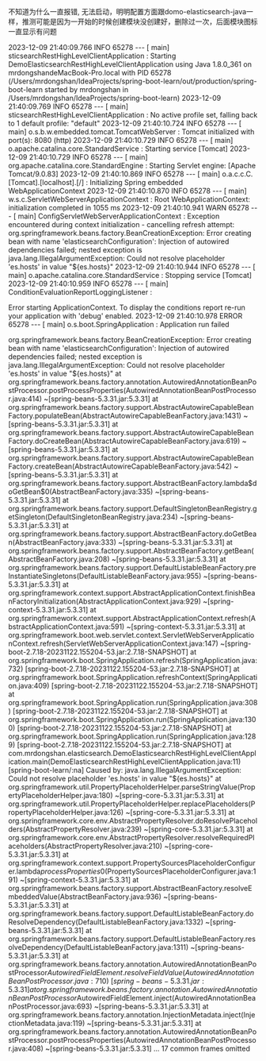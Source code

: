 不知道为什么一直报错, 无法启动，明明配置方面跟domo-elasticsearch-java一样，推测可能是因为一开始的时候创建模块没创建好，删除过一次，后面模块图标一直显示有问题


2023-12-09 21:40:09.766  INFO 65278 --- [           main] sticsearchRestHighLevelClientApplication : Starting DemoElasticsearchRestHighLevelClientApplication using Java 1.8.0_361 on mrdongshandeMacBook-Pro.local with PID 65278 (/Users/mrdongshan/IdeaProjects/spring-boot-learn/out/production/spring-boot-learn started by mrdongshan in /Users/mrdongshan/IdeaProjects/spring-boot-learn)
2023-12-09 21:40:09.769  INFO 65278 --- [           main] sticsearchRestHighLevelClientApplication : No active profile set, falling back to 1 default profile: "default"
2023-12-09 21:40:10.724  INFO 65278 --- [           main] o.s.b.w.embedded.tomcat.TomcatWebServer  : Tomcat initialized with port(s): 8080 (http)
2023-12-09 21:40:10.729  INFO 65278 --- [           main] o.apache.catalina.core.StandardService   : Starting service [Tomcat]
2023-12-09 21:40:10.729  INFO 65278 --- [           main] org.apache.catalina.core.StandardEngine  : Starting Servlet engine: [Apache Tomcat/9.0.83]
2023-12-09 21:40:10.869  INFO 65278 --- [           main] o.a.c.c.C.[Tomcat].[localhost].[/]       : Initializing Spring embedded WebApplicationContext
2023-12-09 21:40:10.870  INFO 65278 --- [           main] w.s.c.ServletWebServerApplicationContext : Root WebApplicationContext: initialization completed in 1055 ms
2023-12-09 21:40:10.941  WARN 65278 --- [           main] ConfigServletWebServerApplicationContext : Exception encountered during context initialization - cancelling refresh attempt: org.springframework.beans.factory.BeanCreationException: Error creating bean with name 'elasticsearchConfiguration': Injection of autowired dependencies failed; nested exception is java.lang.IllegalArgumentException: Could not resolve placeholder 'es.hosts' in value "${es.hosts}"
2023-12-09 21:40:10.944  INFO 65278 --- [           main] o.apache.catalina.core.StandardService   : Stopping service [Tomcat]
2023-12-09 21:40:10.959  INFO 65278 --- [           main] ConditionEvaluationReportLoggingListener :

Error starting ApplicationContext. To display the conditions report re-run your application with 'debug' enabled.
2023-12-09 21:40:10.978 ERROR 65278 --- [           main] o.s.boot.SpringApplication               : Application run failed

org.springframework.beans.factory.BeanCreationException: Error creating bean with name 'elasticsearchConfiguration': Injection of autowired dependencies failed; nested exception is java.lang.IllegalArgumentException: Could not resolve placeholder 'es.hosts' in value "${es.hosts}"
at org.springframework.beans.factory.annotation.AutowiredAnnotationBeanPostProcessor.postProcessProperties(AutowiredAnnotationBeanPostProcessor.java:414) ~[spring-beans-5.3.31.jar:5.3.31]
at org.springframework.beans.factory.support.AbstractAutowireCapableBeanFactory.populateBean(AbstractAutowireCapableBeanFactory.java:1431) ~[spring-beans-5.3.31.jar:5.3.31]
at org.springframework.beans.factory.support.AbstractAutowireCapableBeanFactory.doCreateBean(AbstractAutowireCapableBeanFactory.java:619) ~[spring-beans-5.3.31.jar:5.3.31]
at org.springframework.beans.factory.support.AbstractAutowireCapableBeanFactory.createBean(AbstractAutowireCapableBeanFactory.java:542) ~[spring-beans-5.3.31.jar:5.3.31]
at org.springframework.beans.factory.support.AbstractBeanFactory.lambda$doGetBean$0(AbstractBeanFactory.java:335) ~[spring-beans-5.3.31.jar:5.3.31]
at org.springframework.beans.factory.support.DefaultSingletonBeanRegistry.getSingleton(DefaultSingletonBeanRegistry.java:234) ~[spring-beans-5.3.31.jar:5.3.31]
at org.springframework.beans.factory.support.AbstractBeanFactory.doGetBean(AbstractBeanFactory.java:333) ~[spring-beans-5.3.31.jar:5.3.31]
at org.springframework.beans.factory.support.AbstractBeanFactory.getBean(AbstractBeanFactory.java:208) ~[spring-beans-5.3.31.jar:5.3.31]
at org.springframework.beans.factory.support.DefaultListableBeanFactory.preInstantiateSingletons(DefaultListableBeanFactory.java:955) ~[spring-beans-5.3.31.jar:5.3.31]
at org.springframework.context.support.AbstractApplicationContext.finishBeanFactoryInitialization(AbstractApplicationContext.java:929) ~[spring-context-5.3.31.jar:5.3.31]
at org.springframework.context.support.AbstractApplicationContext.refresh(AbstractApplicationContext.java:591) ~[spring-context-5.3.31.jar:5.3.31]
at org.springframework.boot.web.servlet.context.ServletWebServerApplicationContext.refresh(ServletWebServerApplicationContext.java:147) ~[spring-boot-2.7.18-20231122.155204-53.jar:2.7.18-SNAPSHOT]
at org.springframework.boot.SpringApplication.refresh(SpringApplication.java:732) [spring-boot-2.7.18-20231122.155204-53.jar:2.7.18-SNAPSHOT]
at org.springframework.boot.SpringApplication.refreshContext(SpringApplication.java:409) [spring-boot-2.7.18-20231122.155204-53.jar:2.7.18-SNAPSHOT]
at org.springframework.boot.SpringApplication.run(SpringApplication.java:308) [spring-boot-2.7.18-20231122.155204-53.jar:2.7.18-SNAPSHOT]
at org.springframework.boot.SpringApplication.run(SpringApplication.java:1300) [spring-boot-2.7.18-20231122.155204-53.jar:2.7.18-SNAPSHOT]
at org.springframework.boot.SpringApplication.run(SpringApplication.java:1289) [spring-boot-2.7.18-20231122.155204-53.jar:2.7.18-SNAPSHOT]
at com.mrdongshan.elasticsearch.DemoElasticsearchRestHighLevelClientApplication.main(DemoElasticsearchRestHighLevelClientApplication.java:11) [spring-boot-learn/:na]
Caused by: java.lang.IllegalArgumentException: Could not resolve placeholder 'es.hosts' in value "${es.hosts}"
at org.springframework.util.PropertyPlaceholderHelper.parseStringValue(PropertyPlaceholderHelper.java:180) ~[spring-core-5.3.31.jar:5.3.31]
at org.springframework.util.PropertyPlaceholderHelper.replacePlaceholders(PropertyPlaceholderHelper.java:126) ~[spring-core-5.3.31.jar:5.3.31]
at org.springframework.core.env.AbstractPropertyResolver.doResolvePlaceholders(AbstractPropertyResolver.java:239) ~[spring-core-5.3.31.jar:5.3.31]
at org.springframework.core.env.AbstractPropertyResolver.resolveRequiredPlaceholders(AbstractPropertyResolver.java:210) ~[spring-core-5.3.31.jar:5.3.31]
at org.springframework.context.support.PropertySourcesPlaceholderConfigurer.lambda$processProperties$0(PropertySourcesPlaceholderConfigurer.java:191) ~[spring-context-5.3.31.jar:5.3.31]
at org.springframework.beans.factory.support.AbstractBeanFactory.resolveEmbeddedValue(AbstractBeanFactory.java:936) ~[spring-beans-5.3.31.jar:5.3.31]
at org.springframework.beans.factory.support.DefaultListableBeanFactory.doResolveDependency(DefaultListableBeanFactory.java:1332) ~[spring-beans-5.3.31.jar:5.3.31]
at org.springframework.beans.factory.support.DefaultListableBeanFactory.resolveDependency(DefaultListableBeanFactory.java:1311) ~[spring-beans-5.3.31.jar:5.3.31]
at org.springframework.beans.factory.annotation.AutowiredAnnotationBeanPostProcessor$AutowiredFieldElement.resolveFieldValue(AutowiredAnnotationBeanPostProcessor.java:710) ~[spring-beans-5.3.31.jar:5.3.31]
at org.springframework.beans.factory.annotation.AutowiredAnnotationBeanPostProcessor$AutowiredFieldElement.inject(AutowiredAnnotationBeanPostProcessor.java:693) ~[spring-beans-5.3.31.jar:5.3.31]
at org.springframework.beans.factory.annotation.InjectionMetadata.inject(InjectionMetadata.java:119) ~[spring-beans-5.3.31.jar:5.3.31]
at org.springframework.beans.factory.annotation.AutowiredAnnotationBeanPostProcessor.postProcessProperties(AutowiredAnnotationBeanPostProcessor.java:408) ~[spring-beans-5.3.31.jar:5.3.31]
... 17 common frames omitted


